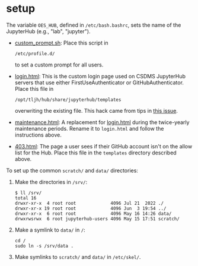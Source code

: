 # setup

The variable `OES_HUB`, defined in `/etc/bash.bashrc`,
sets the name of the JupyterHub (e.g., "lab", "jupyter").

* [custom_prompt.sh](./custom_prompt.sh): Place this script in

  `/etc/profile.d/`
  
  to set a custom prompt for all users.

* [login.html](./login.html): This is the custom login page used on CSDMS
  JupyterHub servers that use either FirstUseAuthenticator or GitHubAuthenticator.
  Place this file in
  
  `/opt/tljh/hub/share/jupyterhub/templates`
  
  overwriting the existing file. This hack came from tips in [this
  issue](https://github.com/jupyterhub/jupyterhub/issues/1385).

* [maintenance.html](./maintenance.html): A replacement for [login.html](./login.html)
  during the twice-yearly maintenance periods.
  Rename it to `login.html` and follow the instructions above.

* [403.html](./403.html): The page a user sees if their GitHub account isn't on the allow list for the Hub. Place this file in the `templates` directory described above.

To set up the common `scratch/` and `data/` directories:

1. Make the directories in `/srv/`:
    ```
    $ ll /srv/
    total 16
    drwxr-xr-x  4 root root             4096 Jul 21  2022 ./
    drwxr-xr-x 19 root root             4096 Jun  3 19:54 ../
    drwxr-xr-x  6 root root             4096 May 16 14:26 data/
    drwxrwsrwx  6 root jupyterhub-users 4096 May 15 17:51 scratch/
    ```

1. Make a symlink to `data/` in `/`:
    ```
    cd /
    sudo ln -s /srv/data .
    ```

1. Make symlinks to `scratch/` and `data/` in `/etc/skel/`.
